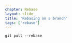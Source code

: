```yaml
---
chapter: Rebase
layout: slide
title: 'Rebasing on a branch'
tags: ['rebase']
---
```


	git pull --rebase